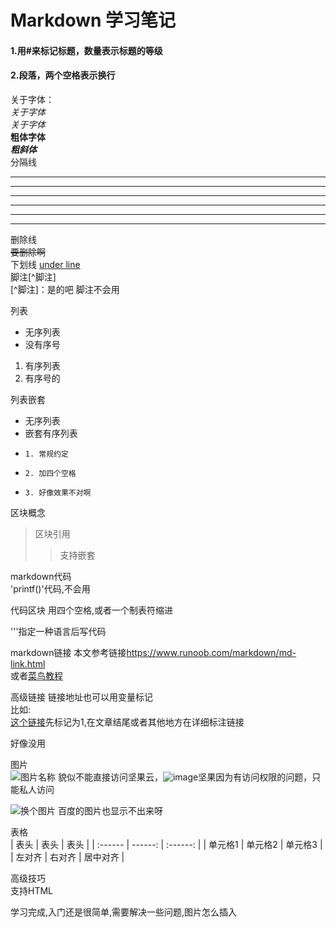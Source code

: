 # Markdown 学习笔记
#### 1.用#来标记标题，数量表示标题的等级
#### 2.段落，两个空格表示换行
关于字体：  
*关于字体*  
_关于字体_  
**粗体字体**  
***粗斜体***  
分隔线

***
*****
********
* * *
---
------
删除线  
~~要删除啊~~  
下划线
<u>under line</u>  
脚注[^脚注]  
[^脚注]：是的吧 
脚注不会用

列表  
+ 无序列表
+ 没有序号
1. 有序列表
2. 有序号的  

列表嵌套
+ 无序列表
+ 嵌套有序列表
+     1. 常规约定
+     2. 加四个空格
+     3. 好像效果不对啊

区块概念
> 区块引用
>
> > 支持嵌套

markdown代码  
'printf()'代码,不会用

代码区块
用四个空格,或者一个制表符缩进

'''指定一种语言后写代码

markdown链接
本文参考链接<https://www.runoob.com/markdown/md-link.html>  
或者[菜鸟教程](https://www.runoob.com/markdown/md-link.html)

高级链接
链接地址也可以用变量标记  
比如:  
[这个链接][1]先标记为1,在文章结尾或者其他地方在详细标注链接  

[1]:https://www.runoob.com/markdown/md-link.html
好像没用

图片  
![图片名称](https://show.meitu.com/detail?feed_id=6559340870155109377&root_id=1708376518&stat_gid=1822932784&stat_uid=1708376518)
貌似不能直接访问坚果云，![image](https://cms.qn.img-space.com/product/159/173/ceqRl6CIgE5g.jpg)坚果因为有访问权限的问题，只能私人访问

![换个图片](https://timgsa.baidu.com/timg?image&quality=80&size=b9999_10000&sec=1563876031297&di=d401d4db3bf5cc74e4974225eb71e144&imgtype=0&src=http%3A%2F%2Fg.hiphotos.baidu.com%2Fimage%2Fpic%2Fitem%2F86d6277f9e2f07084eacbbebe724b899a801f2b4.jpg)
百度的图片也显示不出来呀



表格  
| 表头    |    表头 |   表头   |
| :------ | ------: | :------: |
| 单元格1 | 单元格2 | 单元格3  |
| 左对齐  |  右对齐 | 居中对齐 |

高级技巧  
支持HTML


学习完成,入门还是很简单,需要解决一些问题,图片怎么插入